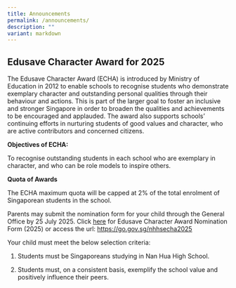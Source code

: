 ```yaml
---
title: Announcements
permalink: /announcements/
description: ""
variant: markdown
---
```

<h2>Edusave Character Award for 2025</h2>
The Edusave Character Award (ECHA) is introduced by Ministry of Education in 2012 to enable schools to recognise students who demonstrate exemplary character and outstanding personal qualities through their behaviour and actions. This is part of the larger goal to foster an inclusive and stronger Singapore in order to broaden the qualities and achievements to be encouraged and applauded. The award also supports schools’ continuing efforts in nurturing students of good values and character, who are active contributors and concerned citizens.

**Objectives of ECHA:**

To recognise outstanding students in each school who are exemplary in character, and who can be role models to inspire others.

**Quota of Awards**

The ECHA maximum quota will be capped at 2% of the total enrolment of Singaporean students in the school.

Parents may submit the nomination form for your child through the General Office by 25 July 2025.  Click [here](https://go.gov.sg/nhhsecha2025) for Edusave Character Award Nomination Form (2025) or access the url: https://go.gov.sg/nhhsecha2025

Your child must meet the below selection criteria:

1.   Students must be Singaporeans studying in Nan Hua High School.
  
3.   Students must, on a consistent basis, exemplify the school value and positively influence their peers.